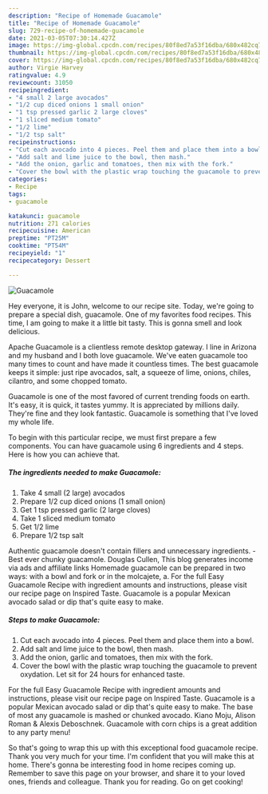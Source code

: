 ```yaml
---
description: "Recipe of Homemade Guacamole"
title: "Recipe of Homemade Guacamole"
slug: 729-recipe-of-homemade-guacamole
date: 2021-03-05T07:30:14.427Z
image: https://img-global.cpcdn.com/recipes/80f8ed7a53f16dba/680x482cq70/guacamole-recipe-main-photo.jpg
thumbnail: https://img-global.cpcdn.com/recipes/80f8ed7a53f16dba/680x482cq70/guacamole-recipe-main-photo.jpg
cover: https://img-global.cpcdn.com/recipes/80f8ed7a53f16dba/680x482cq70/guacamole-recipe-main-photo.jpg
author: Virgie Harvey
ratingvalue: 4.9
reviewcount: 31050
recipeingredient:
- "4 small 2 large avocados"
- "1/2 cup diced onions 1 small onion"
- "1 tsp pressed garlic 2 large cloves"
- "1 sliced medium tomato"
- "1/2 lime"
- "1/2 tsp salt"
recipeinstructions:
- "Cut each avocado into 4 pieces. Peel them and place them into a bowl."
- "Add salt and lime juice to the bowl, then mash."
- "Add the onion, garlic and tomatoes, then mix with the fork."
- "Cover the bowl with the plastic wrap touching the guacamole to prevent oxydation. Let sit for 24 hours for enhanced taste."
categories:
- Recipe
tags:
- guacamole

katakunci: guacamole 
nutrition: 271 calories
recipecuisine: American
preptime: "PT25M"
cooktime: "PT54M"
recipeyield: "1"
recipecategory: Dessert

---
```



![Guacamole](https://img-global.cpcdn.com/recipes/80f8ed7a53f16dba/680x482cq70/guacamole-recipe-main-photo.jpg)

Hey everyone, it is John, welcome to our recipe site. Today, we're going to prepare a special dish, guacamole. One of my favorites food recipes. This time, I am going to make it a little bit tasty. This is gonna smell and look delicious.

Apache Guacamole is a clientless remote desktop gateway. I line in Arizona and my husband and I both love guacamole. We&#39;ve eaten guacamole too many times to count and have made it countless times. The best guacamole keeps it simple: just ripe avocados, salt, a squeeze of lime, onions, chiles, cilantro, and some chopped tomato.

Guacamole is one of the most favored of current trending foods on earth. It's easy, it is quick, it tastes yummy. It is appreciated by millions daily. They're fine and they look fantastic. Guacamole is something that I've loved my whole life.


To begin with this particular recipe, we must first prepare a few components. You can have guacamole using 6 ingredients and 4 steps. Here is how you can achieve that.

<!--inarticleads1-->

##### The ingredients needed to make Guacamole:

1. Take 4 small (2 large) avocados
1. Prepare 1/2 cup diced onions (1 small onion)
1. Get 1 tsp pressed garlic (2 large cloves)
1. Take 1 sliced medium tomato
1. Get 1/2 lime
1. Prepare 1/2 tsp salt


Authentic guacamole doesn&#39;t contain fillers and unnecessary ingredients. - Best ever chunky guacamole. Douglas Cullen, This blog generates income via ads and affiliate links Homemade guacamole can be prepared in two ways: with a bowl and fork or in the molcajete, a. For the full Easy Guacamole Recipe with ingredient amounts and instructions, please visit our recipe page on Inspired Taste. Guacamole is a popular Mexican avocado salad or dip that&#39;s quite easy to make. 

<!--inarticleads2-->

##### Steps to make Guacamole:

1. Cut each avocado into 4 pieces. Peel them and place them into a bowl.
1. Add salt and lime juice to the bowl, then mash.
1. Add the onion, garlic and tomatoes, then mix with the fork.
1. Cover the bowl with the plastic wrap touching the guacamole to prevent oxydation. Let sit for 24 hours for enhanced taste.


For the full Easy Guacamole Recipe with ingredient amounts and instructions, please visit our recipe page on Inspired Taste. Guacamole is a popular Mexican avocado salad or dip that&#39;s quite easy to make. The base of most any guacamole is mashed or chunked avocado. Kiano Moju, Alison Roman &amp; Alexis Deboschnek. Guacamole with corn chips is a great addition to any party menu! 

So that's going to wrap this up with this exceptional food guacamole recipe. Thank you very much for your time. I'm confident that you will make this at home. There's gonna be interesting food in home recipes coming up. Remember to save this page on your browser, and share it to your loved ones, friends and colleague. Thank you for reading. Go on get cooking!
